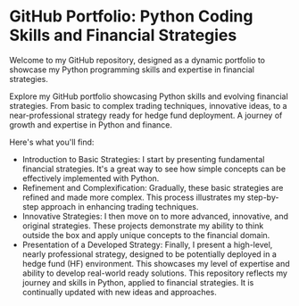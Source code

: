 # GitHub Portfolio: Python Coding Skills and Financial Strategies

Welcome to my GitHub repository, designed as a dynamic portfolio to showcase my Python programming skills and expertise in financial strategies.

Explore my GitHub portfolio showcasing Python skills and evolving financial strategies. From basic to complex trading techniques, innovative ideas, to a near-professional strategy ready for hedge fund deployment. A journey of growth and expertise in Python and finance.

Here's what you'll find:

- Introduction to Basic Strategies: I start by presenting fundamental financial strategies. It's a great way to see how simple concepts can be effectively implemented with Python.
- Refinement and Complexification: Gradually, these basic strategies are refined and made more complex. This process illustrates my step-by-step approach in enhancing trading techniques.
- Innovative Strategies: I then move on to more advanced, innovative, and original strategies. These projects demonstrate my ability to think outside the box and apply unique concepts to the financial domain.
- Presentation of a Developed Strategy: Finally, I present a high-level, nearly professional strategy, designed to be potentially deployed in a hedge fund (HF) environment. This showcases my level of expertise and ability to develop real-world ready solutions.
This repository reflects my journey and skills in Python, applied to financial strategies. It is continually updated with new ideas and approaches.
